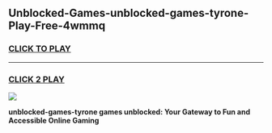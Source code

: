 
## Unblocked-Games-unblocked-games-tyrone-Play-Free-4wmmq
<h3>
<a href="https://premium76.site?title=unblocked-games-tyrone&ref=18A1">CLICK TO PLAY</a></h3>
<hr>

<h3>
<a href="https://premium76.site?title=unblocked-games-tyrone&ref=18A1">CLICK 2 PLAY</a>
  
</h3>

<a href="https://premium76.site?title=unblocked-games-tyrone&ref=18A1"><img src="https://clearcache.store/games.png"></a>


**unblocked-games-tyrone games unblocked: Your Gateway to Fun and Accessible Online Gaming**
